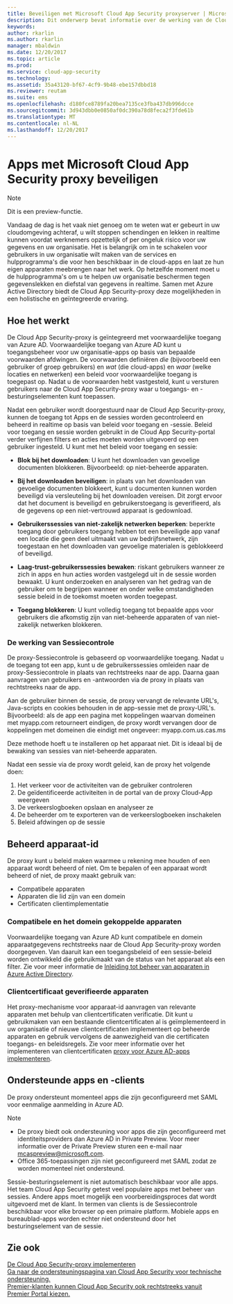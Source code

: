 ```yaml
---
title: Beveiligen met Microsoft Cloud App Security proxyserver | Microsoft Docs
description: Dit onderwerp bevat informatie over de werking van de Cloud App Security-proxy.
keywords: 
author: rkarlin
ms.author: rkarlin
manager: mbaldwin
ms.date: 12/20/2017
ms.topic: article
ms.prod: 
ms.service: cloud-app-security
ms.technology: 
ms.assetid: 35a43120-bf67-4cf9-9b48-ebe157dbbd18
ms.reviewer: reutam
ms.suite: ems
ms.openlocfilehash: d180fce8789fa20bea7135ce3fba437db996dcce
ms.sourcegitcommit: 3d943dbb0e0850af0dc390a78d8feca2f3fde61b
ms.translationtype: MT
ms.contentlocale: nl-NL
ms.lasthandoff: 12/20/2017
---
```

# <a name="protect-apps-with-microsoft-cloud-app-security-proxy"></a>Apps met Microsoft Cloud App Security proxy beveiligen

> [!NOTE]
> Dit is een preview-functie.


Vandaag de dag is het vaak niet genoeg om te weten wat er gebeurt in uw cloudomgeving achteraf, u wilt stoppen schendingen en lekken in realtime kunnen voordat werknemers opzettelijk of per ongeluk risico voor uw gegevens en uw organisatie. Het is belangrijk om in te schakelen voor gebruikers in uw organisatie wilt maken van de services en hulpprogramma's die voor hen beschikbaar in de cloud-apps en laat ze hun eigen apparaten meebrengen naar het werk. Op hetzelfde moment moet u de hulpprogramma's om u te helpen uw organisatie beschermen tegen gegevenslekken en diefstal van gegevens in realtime. Samen met Azure Active Directory biedt de Cloud App Security-proxy deze mogelijkheden in een holistische en geïntegreerde ervaring.

## <a name="how-it-works"></a>Hoe het werkt

De Cloud App Security-proxy is geïntegreerd met voorwaardelijke toegang van Azure AD. Voorwaardelijke toegang van Azure AD kunt u toegangsbeheer voor uw organisatie-apps op basis van bepaalde voorwaarden afdwingen. De voorwaarden definiëren *die* (bijvoorbeeld een gebruiker of groep gebruikers) en *wat* (die cloud-apps) en *waar* (welke locaties en netwerken) een beleid voor voorwaardelijke toegang is toegepast op. Nadat u de voorwaarden hebt vastgesteld, kunt u versturen gebruikers naar de Cloud App Security-proxy waar u toegangs- en -besturingselementen kunt toepassen.

Nadat een gebruiker wordt doorgestuurd naar de Cloud App Security-proxy, kunnen de toegang tot Apps en de sessies worden gecontroleerd en beheerd in realtime op basis van beleid voor toegang en -sessie. Beleid voor toegang en sessie worden gebruikt in de Cloud App Security-portal verder verfijnen filters en acties moeten worden uitgevoerd op een gebruiker ingesteld. U kunt met het beleid voor toegang en sessie:

-   **Blok bij het downloaden**: U kunt het downloaden van gevoelige documenten blokkeren. Bijvoorbeeld: op niet-beheerde apparaten.

-   **Bij het downloaden beveiligen**: in plaats van het downloaden van gevoelige documenten blokkeert, kunt u documenten kunnen worden beveiligd via versleuteling bij het downloaden vereisen. Dit zorgt ervoor dat het document is beveiligd en gebruikerstoegang is geverifieerd, als de gegevens op een niet-vertrouwd apparaat is gedownload. 

-   **Gebruikerssessies van niet-zakelijk netwerken beperken**: beperkte toegang door gebruikers toegang hebben tot een beveiligde app vanaf een locatie die geen deel uitmaakt van uw bedrijfsnetwerk, zijn toegestaan en het downloaden van gevoelige materialen is geblokkeerd of beveiligd.

-   **Laag-trust-gebruikerssessies bewaken**: riskant gebruikers wanneer ze zich in apps en hun acties worden vastgelegd uit in de sessie worden bewaakt. U kunt onderzoeken en analyseren van het gedrag van de gebruiker om te begrijpen wanneer en onder welke omstandigheden sessie beleid in de toekomst moeten worden toegepast. 

- **Toegang blokkeren**: U kunt volledig toegang tot bepaalde apps voor gebruikers die afkomstig zijn van niet-beheerde apparaten of van niet-zakelijk netwerken blokkeren.


### <a name="how-session-control-works"></a>De werking van Sessiecontrole

De proxy-Sessiecontrole is gebaseerd op voorwaardelijke toegang. Nadat u de toegang tot een app, kunt u de gebruikerssessies omleiden naar de proxy-Sessiecontrole in plaats van rechtstreeks naar de app. Daarna gaan aanvragen van gebruikers en -antwoorden via de proxy in plaats van rechtstreeks naar de app.

Aan de gebruiker binnen de sessie, de proxy vervangt de relevante URL's, Java-scripts en cookies behouden in de app-sessie met de proxy-URL's. Bijvoorbeeld: als de app een pagina met koppelingen waarvan domeinen met myapp.com retourneert eindigen, de proxy wordt vervangen door de koppelingen met domeinen die eindigt met ongeveer: myapp.com.us.cas.ms 

Deze methode hoeft u te installeren op het apparaat niet. Dit is ideaal bij de bewaking van sessies van niet-beheerde apparaten. 

Nadat een sessie via de proxy wordt geleid, kan de proxy het volgende doen:
1. Het verkeer voor de activiteiten van de gebruiker controleren
3. De geïdentificeerde activiteiten in de portal van de proxy Cloud-App weergeven
2. De verkeerslogboeken opslaan en analyseer ze
3. De beheerder om te exporteren van de verkeerslogboeken inschakelen
4. Beleid afdwingen op de sessie

## <a name="managed-device-identification"></a>Beheerd apparaat-id

De proxy kunt u beleid maken waarmee u rekening mee houden of een apparaat wordt beheerd of niet. Om te bepalen of een apparaat wordt beheerd of niet, de proxy maakt gebruik van:

-   Compatibele apparaten 
-   Apparaten die lid zijn van een domein 
-   Certificaten clientimplementatie
 
 
### <a name="compliant-and-domain-joined-devices"></a>Compatibele en het domein gekoppelde apparaten
Voorwaardelijke toegang van Azure AD kunt compatibele en domein apparaatgegevens rechtstreeks naar de Cloud App Security-proxy worden doorgegeven. Van daaruit kan een toegangsbeleid of een sessie-beleid worden ontwikkeld die gebruikmaakt van de status van het apparaat als een filter.
Zie voor meer informatie de [Inleiding tot beheer van apparaten in Azure Active Directory](https://docs.microsoft.com/azure/active-directory/device-management-introduction). 

### <a name="client-certificate-authenticated-devices"></a>Clientcertificaat geverifieerde apparaten

Het proxy-mechanisme voor apparaat-id aanvragen van relevante apparaten met behulp van clientcertificaten verificatie. Dit kunt u gebruikmaken van een bestaande clientcertificaten al is geïmplementeerd in uw organisatie of nieuwe clientcertificaten implementeert op beheerde apparaten en gebruik vervolgens de aanwezigheid van die certificaten toegangs- en beleidsregels. Zie voor meer informatie over het implementeren van clientcertificaten [proxy voor Azure AD-apps implementeren](proxy-deployment-aad.md).
 
## <a name="supported-apps-and-clients"></a>Ondersteunde apps en -clients

De proxy ondersteunt momenteel apps die zijn geconfigureerd met SAML voor eenmalige aanmelding in Azure AD. 

> [!NOTE]
> - De proxy biedt ook ondersteuning voor apps die zijn geconfigureerd met identiteitsproviders dan Azure AD in Private Preview. Voor meer informatie over de Private Preview sturen een e-mail naar mcaspreview@microsoft.com.
> - Office 365-toepassingen zijn niet geconfigureerd met SAML zodat ze worden momenteel niet ondersteund.

Sessie-besturingselement is niet automatisch beschikbaar voor alle apps. Het team Cloud App Security getest veel populaire apps met beheer van sessies. Andere apps moet mogelijk een voorbereidingsproces dat wordt uitgevoerd met de klant.
In termen van clients is de Sessiecontrole beschikbaar voor elke browser op een primaire platform. Mobiele apps en bureaublad-apps worden echter niet ondersteund door het besturingselement van de sessie. 



## <a name="see-also"></a>Zie ook  
[De Cloud App Security-proxy implementeren](proxy-deployment-aad.md)   
[Ga naar de ondersteuningspagina van Cloud App Security voor technische ondersteuning.](http://support.microsoft.com/oas/default.aspx?prid=16031)   
[Premier-klanten kunnen Cloud App Security ook rechtstreeks vanuit Premier Portal kiezen.](https://premier.microsoft.com/)  
  


